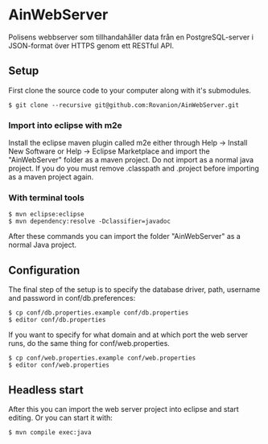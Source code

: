 AinWebServer
============

Polisens webbserver som tillhandahåller data från en PostgreSQL-server i JSON-format över HTTPS genom ett RESTful API.

Setup
-----

First clone the source code to your computer along with it's submodules.

    $ git clone --recursive git@github.com:Rovanion/AinWebServer.git

### Import into eclipse with m2e

Install the eclipse maven plugin called m2e either through Help -> Install New Software or Help -> Eclipse Marketplace and import the "AinWebServer" folder as a maven project. Do not import as a normal java project. If you do you must remove .classpath and .project before importing as a maven project again.


### With terminal tools

    $ mvn eclipse:eclipse
    $ mvn dependency:resolve -Dclassifier=javadoc

After these commands you can import the folder "AinWebServer" as a normal Java project.


Configuration
-------------

The final step of the setup is to specify the database driver, path,  username and password in conf/db.preferences:

    $ cp conf/db.properties.example conf/db.properties
    $ editor conf/db.properties

If you want to specify for what domain and at which port the web server runs, do the same thing for conf/web.properties.

    $ cp conf/web.properties.example conf/web.properties
    $ editor conf/web.properties


Headless start
--------------

After this you can import the web server project into eclipse and start editing. Or you can start it with:

    $ mvn compile exec:java
